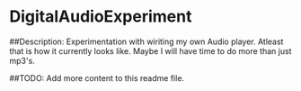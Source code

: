 # DigitalAudioExperiment
##Description: 
Experimentation with wiriting my own Audio player. 
Atleast that is how it currently looks like. Maybe I will have time to do more than just mp3's.

##TODO: 
Add more content to this readme file.
